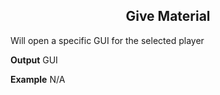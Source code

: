 <h2 style="text-align:center;"> Give Material</h2>

Will open a specific GUI for the selected player
<br>

**Output**
GUI
<br>

**Example**
N/A